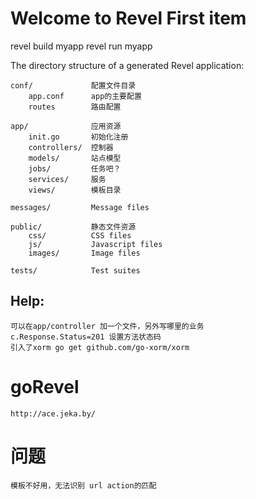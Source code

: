 # Welcome to Revel First item
revel build myapp
revel run myapp


The directory structure of a generated Revel application:

    conf/             配置文件目录
        app.conf      app的主要配置
        routes        路由配置

    app/              应用资源
        init.go       初始化注册
        controllers/  控制器
        models/       站点模型
        jobs/         任务吧？
        services/     服务
        views/        模板目录

    messages/         Message files

    public/           静态文件资源
        css/          CSS files
        js/           Javascript files
        images/       Image files

    tests/            Test suites


## Help:
    可以在app/controller 加一个文件，另外写哪里的业务
    c.Response.Status=201 设置方法状态码
    引入了xorm go get github.com/go-xorm/xorm

# goRevel
    http://ace.jeka.by/
# 问题
    模板不好用，无法识别 url action的匹配